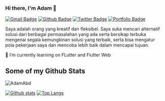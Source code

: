 ### Hi there, I'm Adam 👋
[![Gmail Badge](https://img.shields.io/badge/-adamabd14113@gmail.com-c14438?style=flat&logo=Gmail&logoColor=white&link=mailto:adamabd14113@gmail.com)](mailto:adamabd14113@gmail.com) [![Github Badge](https://img.shields.io/badge/-AdamAbd-grey?style=flat&logo=github&logoColor=white&link=https://github.com/AdamAbd/)](https://www.github.com/AdamAbd/) [![Twitter Badge](https://img.shields.io/badge/-AdamAbdurrahma-00acee?style=flat&logo=twitter&logoColor=white&link=https://twitter.com/AdamAbdurrahma/)](https://www.twitter.com/AdamAbdurrahma/) [![Portfolio Badge](https://img.shields.io/badge/portfolio-web-blue?style=flat&link=https://adamwebporto.web.app)](https://adamwebporto.web.app/#/beranda/) <p align='left'>Saya adalah orang yang kreatif dan fleksibel. Saya suka mencari alternatif solusi dari berbagai permasalahan yang ada serta bersikap terbuka mengenai segala kemungkinan solusi yang terbaik, serta bisa mengatur pola pekerjaan saya dan mencoba lebih baik dalam mencapai tujuan.</p>
🌱 I’m currently learning on FLutter and Flutter Web
## Some of my Github Stats
<p align=left> <img src=https://komarev.com/ghpvc/?username=AdamAbd alt=AdamAbd /> </p>

[![Github stats](https://github-readme-stats.vercel.app/api?username=AdamAbd&show_icons=true&include_all_commits=true)](https://github.com/AdamAbd/github-readme-stats)
[![Top Langs](https://github-readme-stats.vercel.app/api/top-langs/?username=AdamAbd&layout=compact)](https://github.com/AdamAbd/github-readme-stats)


<!--
**AdamAbd/AdamAbd** is a ✨ _special_ ✨ repository because its `README.md` (this file) appears on your GitHub profile.

Here are some ideas to get you started:

- 🔭 I’m currently working on ...
- 🌱 I’m currently learning ...
- 👯 I’m looking to collaborate on ...
- 🤔 I’m looking for help with ...
- 💬 Ask me about ...
- 📫 How to reach me: ...
- 😄 Pronouns: ...
- ⚡ Fun fact: ...
-->
